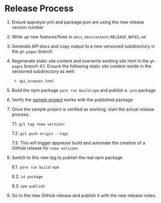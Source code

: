 Release Process
===============

1. Ensure appveyor.yml and package.json are using the new release version number
2. Write up new features/fixes in `docs_dev/content/RELEASE_NOTES.md`
3. Generate API docs and copy output to a new versioned subdirectory in the `gh-pages` branch
4. Regenerate static site content and overwrite existing site html in the `gh-pages` branch
   4.1. Ensure the following static site content reside in the versioned subdirectory as well:
     * `api_browser.html`
5. Build the npm package `yarn run build:npm` and publish a `-pre` package
6. Verify the [sample project](https://github.com/jumpinjackie/mapguide-react-layout-example) works with the published package
7. Once the sample project is verified as working, start the actual release process:
   
   7.1. `git tag <new version>`
   
   7.2. `git push origin --tags`
   
   7.3. This will trigger appveyor build and automate the creation of a GitHub release for `<new version>`

8. Switch to this new tag to publish the real npm package

   8.1. `yarn run build:npm`

   8.2. `cd package`

   8.3. `npm publish`

9. Go to the new GitHub release and publish it with the new release notes.